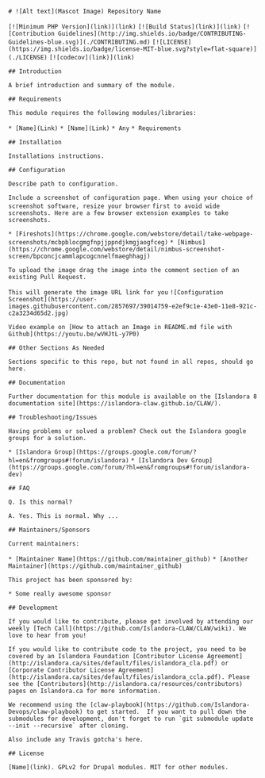 `# ![Alt text](Mascot Image) Repository Name `

`[![Minimum PHP Version](link)](link)`
`[![Build Status](link)](link)`
`[![Contribution Guidelines](http://img.shields.io/badge/CONTRIBUTING-Guidelines-blue.svg)](./CONTRIBUTING.md)`
`[![LICENSE](https://img.shields.io/badge/license-MIT-blue.svg?style=flat-square)](./LICENSE)`
`[![codecov](link)](link)`

`## Introduction`

`A brief introduction and summary of the module.`

`## Requirements`

`This module requires the following modules/libraries:`

`* [Name](Link)`
`* [Name](Link)`
`* Any`
`* Requirements`

`## Installation`

`Installations instructions.`

`## Configuration`

`Describe path to configuration. `

`Include a screenshot of configuration page. When using your choice of screenshot software, resize your browser`
`first to avoid wide screenshots. Here are a few browser extension examples to take screenshots.`

  `* [Fireshots](https://chrome.google.com/webstore/detail/take-webpage-screenshots/mcbpblocgmgfnpjjppndjkmgjaogfceg)`
  `* [Nimbus](https://chrome.google.com/webstore/detail/nimbus-screenshot-screen/bpconcjcammlapcogcnnelfmaeghhagj)`

`To upload the image drag the image into the comment section of an existing Pull Request. `

`This will generate the image URL link for you`
  `![Configuration Screenshot](https://user-images.githubusercontent.com/2857697/39014759-e2ef9c1e-43e0-11e8-921c-c2a3234d65d2.jpg)`

`Video example on [How to attach an Image in README.md file with Github](https://youtu.be/wVHJtL-y7P0)`


`## Other Sections As Needed`

`Sections specific to this repo, but not found in all repos, should go here.`

`## Documentation`

`Further documentation for this module is available on the [Islandora 8 documentation site](https://islandora-claw.github.io/CLAW/).`

`## Troubleshooting/Issues`

`Having problems or solved a problem? Check out the Islandora google groups for a solution.`

`* [Islandora Group](https://groups.google.com/forum/?hl=en&fromgroups#!forum/islandora)`
`* [Islandora Dev Group](https://groups.google.com/forum/?hl=en&fromgroups#!forum/islandora-dev)`

`## FAQ`

`Q. Is this normal?`

`A. Yes. This is normal. Why ...`

`## Maintainers/Sponsors`

`Current maintainers:`

`* [Maintainer Name](https://github.com/maintainer_github)`
`* [Another Maintainer](https://github.com/maintainer_github)`

`This project has been sponsored by:`

`* Some really awesome sponsor`

`## Development`

`If you would like to contribute, please get involved by attending our weekly [Tech Call](https://github.com/Islandora-CLAW/CLAW/wiki). We love to hear from you!`

`If you would like to contribute code to the project, you need to be covered by an Islandora Foundation [Contributor License Agreement](http://islandora.ca/sites/default/files/islandora_cla.pdf) or [Corporate Contributor License Agreement](http://islandora.ca/sites/default/files/islandora_ccla.pdf). Please see the [Contributors](http://islandora.ca/resources/contributors) pages on Islandora.ca for more information.`

``We recommend using the [claw-playbook](https://github.com/Islandora-Devops/claw-playbook) to get started.  If you want to pull down the submodules for development, don't forget to run `git submodule update --init --recursive` after cloning.``

`Also include any Travis gotcha's here. `

`## License`

`[Name](link). GPLv2 for Drupal modules. MIT for other modules. `
